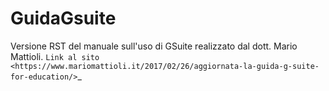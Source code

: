 # GuidaGsuite
Versione RST del manuale sull'uso di GSuite realizzato dal dott. Mario Mattioli.
`Link al sito <https://www.mariomattioli.it/2017/02/26/aggiornata-la-guida-g-suite-for-education/>`_
